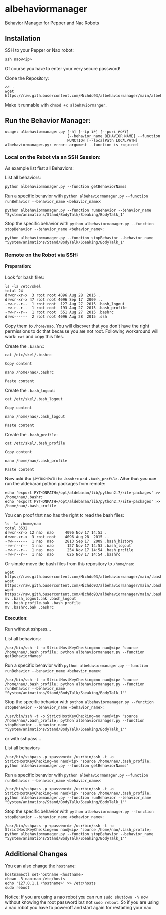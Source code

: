 # albehaviormanager
Behavior Manager for Pepper and Nao Robots

## Installation

SSH to your Pepper or Nao robot:

```
ssh nao@<ip>
```

Of course you have to enter your very secure password!

Clone the Repository:

```
cd ~
wget https://raw.githubusercontent.com/Michdo93/albehaviormanager/main/albehaviormanger.py
```

Make it runnable with `chmod +x albehaviormanger`.

## Run the Behavior Manager:

```
usage: albehaviormanager.py [-h] [--ip IP] [--port PORT]
                            [--behavior_name BEHAVIOR_NAME] --function
                            FUNCTION [--localPath LOCALPATH]
albehaviormanager.py: error: argument --function is required
```

### Local on the Robot via an SSH Session:

As example list first all Behaviors:

List all behaviors:

```
python albehaviormanager.py --function getBehaviorNames
```

Run a specific behavior with `python albehaviormanager.py --function runBehavior --behavior_name <behavior_name>`:

```
python albehaviormanager.py --function runBehavior --behavior_name "System/animations/Stand/BodyTalk/Speaking/BodyTalk_1"
```

Stop the specific behavior  with `python albehaviormanager.py --function stopBehavior --behavior_name <behavior_name>`:

```
python albehaviormanager.py --function stopBehavior --behavior_name "System/animations/Stand/BodyTalk/Speaking/BodyTalk_1"
```

### Remote on the Robot via SSH:

#### Preparation:

Look for bash files:

```
ls -la /etc/skel
total 24
drwxr-xr-x  3 root root 4096 Aug 28  2015 .
drwxr-xr-x 47 root root 4096 Sep 17  2009 ..
-rw-r--r--  1 root root  127 Aug 27  2015 .bash_logout
-rw-r--r--  1 root root  193 Aug 27  2015 .bash_profile
-rw-r--r--  1 root root  551 Aug 27  2015 .bashrc
drwx------  2 root root 4096 Aug 28  2015 .ssh
```

Copy them to `/home/nao`. You will discover that you don't have the right permissions to do that because you are not root. Following workaround will work: `cat` and copy this files.

Create the `.bashrc`:

```
cat /etc/skel/.bashrc

Copy content

nano /home/nao/.bashrc

Paste content
```

Create the `.bash_logout`:

```
cat /etc/skel/.bash_logout

Copy content

nano /home/nao/.bash_logout

Paste content
```

Create the `.bash_profile`:

```
cat /etc/skel/.bash_profile

Copy content

nano /home/nao/.bash_profile

Paste content
```

Now add the `$PYTHONPATH` to `.bashrc` and `.bash_profile`. After that you can run the aldebaran python packages from remote:

```
echo 'export PYTHONPATH=/opt/aldebaran/lib/python2.7/site-packages' >> /home/nao/.bashrc
echo 'export PYTHONPATH=/opt/aldebaran/lib/python2.7/site-packages' >> /home/nao/.bash_profile
```

You can proof that nao has the right to read the bash files:

```
ls -la /home/nao
total 3532
drwxr-xr-x 12 nao  nao     4096 Nov 17 14:53 .
drwxr-xr-x  3 root root    4096 Aug 28  2015 ..
-rw-------  1 nao  nao     2813 Sep 17  2009 .bash_history
-rw-r--r--  1 nao  nao      127 Nov 17 14:53 .bash_logout
-rw-r--r--  1 nao  nao      254 Nov 17 14:54 .bash_profile
-rw-r--r--  1 nao  nao      626 Nov 17 14:54 .bashrc
```

Or simple move the bash files from this repository to `/home/nao`:

```
wget https://raw.githubusercontent.com/Michdo93/albehaviormanager/main/.bash_logout.bak
wget https://raw.githubusercontent.com/Michdo93/albehaviormanager/main/.bash_profile.bak
wget https://raw.githubusercontent.com/Michdo93/albehaviormanager/main/.bashrc.bak
mv .bash_logout.bak .bash_logout
mv .bash_profile.bak .bash_profile
mv .bashrc.bak .bashrc
```

#### Execution:

Run without sshpass...

List all behaviors:

```
/usr/bin/ssh -t -o StrictHostKeyChecking=no nao@<ip> 'source /home/nao/.bash_profile; python albehaviormanager.py --function getBehaviorNames'
```

Run a specific behavior with `python albehaviormanager.py --function runBehavior --behavior_name <behavior_name>`:

```
/usr/bin/ssh -t -o StrictHostKeyChecking=no nao@<ip> 'source /home/nao/.bash_profile; python albehaviormanager.py --function runBehavior --behavior_name "System/animations/Stand/BodyTalk/Speaking/BodyTalk_1"'
```

Stop the specific behavior with `python albehaviormanager.py --function stopBehavior --behavior_name <behavior_name>`:

```
/usr/bin/ssh -t -o StrictHostKeyChecking=no nao@<ip> 'source /home/nao/.bash_profile; python albehaviormanager.py --function stopBehavior --behavior_name "System/animations/Stand/BodyTalk/Speaking/BodyTalk_1"'
```

or with sshpass...

List all behaviors

```
/usr/bin/sshpass -p <password> /usr/bin/ssh -t -o StrictHostKeyChecking=no nao@<ip> 'source /home/nao/.bash_profile; python albehaviormanager.py --function getBehaviorNames'
```

Run a specific behavior with `python albehaviormanager.py --function runBehavior --behavior_name <behavior_name>`:

```
/usr/bin/sshpass -p <password> /usr/bin/ssh -t -o StrictHostKeyChecking=no nao@<ip> 'source /home/nao/.bash_profile; python albehaviormanager.py --function runBehavior --behavior_name "System/animations/Stand/BodyTalk/Speaking/BodyTalk_1"'
```

Stop the specific behavior with `python albehaviormanager.py --function stopBehavior --behavior_name <behavior_name>`:

```
/usr/bin/sshpass -p <password> /usr/bin/ssh -t -o StrictHostKeyChecking=no nao@<ip> 'source /home/nao/.bash_profile; python albehaviormanager.py --function stopBehavior --behavior_name "System/animations/Stand/BodyTalk/Speaking/BodyTalk_1"'
```

## Additional Changes

You can also change the `hostname`:

```
hostnamectl set-hostname <hostname>
chown -R nao:nao /etc/hosts
echo '127.0.1.1 <hostname>' >> /etc/hosts
sudo reboot
```

Notice: If you are using a nao robot you can run `sudo shutdown -h now` without knowing the root password but not `sudo reboot`. So if you are using a nao robot you have to poweroff and start again for restarting your nao.

